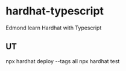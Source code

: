# hardhat-typescript

Edmond learn Hardhat with Typescript

## UT

npx hardhat deploy --tags all
npx hardhat test
